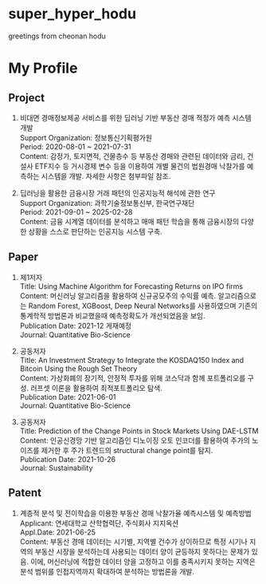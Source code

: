 # super_hyper_hodu
greetings from cheonan hodu

# My Profile

## Project

1. 비대면 경매정보제공 서비스를 위한 딥러닝 기반 부동산 경매 적정가 예측 시스템 개발  
Support Organization: 정보통신기획평가원  
Period: 2020-08-01 ~ 2021-07-31  
Content: 감정가, 토지면적, 건물층수 등 부동산 경매와 관련된 데이터와 금리, 건설사 ETF지수 등 거시경제 변수 등을 이용하여 개별 물건의 법원경매 낙찰가를 예측하는 시스템을 개발. 자세한 사항은 첨부파일 참조.

2. 딥러닝을 활용한 금융시장 거래 패턴의 인공지능적 해석에 관한 연구  
Support Organization: 과학기술정보통신부, 한국연구재단  
Period: 2021-09-01 ~ 2025-02-28  
Content: 금융 시계열 데이터를 분석하고 매매 패턴 학습을 통해 금융시장의 다양한 상황을 스스로 판단하는 인공지능 시스템 구축.  


## Paper

1. 제1저자  
Title: Using Machine Algorithm for Forecasting Returns on IPO firms  
Content: 머신러닝 알고리즘을 활용하여 신규공모주의 수익률 예측. 알고리즘으로는 Random Forest, XGBoost, Deep Neural Networks를 사용하였으며 기존의 통계학적 방법론과 비교했을때 예측정확도가 개선되었음을 보임.  
Publication Date: 2021-12 게재예정  
Journal: Quantitative Bio-Science  


2. 공동저자  
Title: An Investment Strategy to Integrate the KOSDAQ150 Index and Bitcoin Using the Rough Set Theory  
Content: 가상화폐의 장기적, 안정적 투자를 위해 코스닥과 함께 포트폴리오를 구성. 러프셋 이론을 활용하여 최적포트폴리오 탐색.  
Publication Date: 2021-06-01  
Journal: Quantitative Bio-Science  


3. 공동저자  
Title: Prediction of  the  Change  Points in Stock  Markets  Using DAE-LSTM  
Content: 인공신경망 기반 알고리즘인 디노이징 오토 인코더를 활용하여 주가의 노이즈를 제거한 후 주가 트렌드의 structural change point를 탐지.  
Publication Date: 2021-10-26  
Journal: Sustainability  



## Patent

1. 계층적 분석 및 전이학습을 이용한 부동산 경매 낙찰가율 예측시스템 및 예측방법  
Applicant: 연세대학교 산학협력단, 주식회사 지지옥션  
Appl.Date: 2021-06-25  
Content: 부동산 경매 데이터는 시기별, 지역별 건수가 상이하므로 특정 시기나 지역의 부동산 시장을 분석하는데 사용되는 데이터 양이 균등하지 못하다는 문제가 있음. 이에, 머신러닝에 적합한 데이터 양을 고정하고 이를 충족시키지 못하는 지역은 분석 범위를 인접지역까지 확대하여 분석하는 방법론을 개발.  
